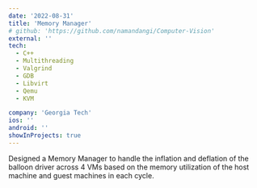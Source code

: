 ```yaml
---
date: '2022-08-31'
title: 'Memory Manager'
# github: 'https://github.com/namandangi/Computer-Vision'
external: ''
tech:
  - C++
  - Multithreading
  - Valgrind
  - GDB
  - Libvirt
  - Qemu
  - KVM

company: 'Georgia Tech'
ios: ''
android: ''
showInProjects: true
---
```


Designed a Memory Manager to handle the inflation and deflation of the balloon driver across 4 VMs based on the memory utilization of the host machine and guest machines in each cycle.
